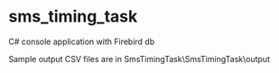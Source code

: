 # sms_timing_task
C# console application with Firebird db

Sample output CSV files are in SmsTimingTask\SmsTimingTask\output
